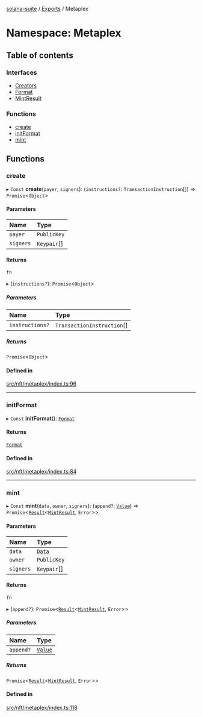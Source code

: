 [solana-suite](../README.md) / [Exports](../modules.md) / Metaplex

# Namespace: Metaplex

## Table of contents

### Interfaces

- [Creators](../interfaces/Metaplex.Creators.md)
- [Format](../interfaces/Metaplex.Format.md)
- [MintResult](../interfaces/Metaplex.MintResult.md)

### Functions

- [create](Metaplex.md#create)
- [initFormat](Metaplex.md#initformat)
- [mint](Metaplex.md#mint)

## Functions

### create

▸ `Const` **create**(`payer`, `signers`): (`instructions?`: `TransactionInstruction`[]) => `Promise`<`Object`\>

#### Parameters

| Name | Type |
| :------ | :------ |
| `payer` | `PublicKey` |
| `signers` | `Keypair`[] |

#### Returns

`fn`

▸ (`instructions?`): `Promise`<`Object`\>

##### Parameters

| Name | Type |
| :------ | :------ |
| `instructions?` | `TransactionInstruction`[] |

##### Returns

`Promise`<`Object`\>

#### Defined in

[src/nft/metaplex/index.ts:96](https://github.com/fukaoi/solana-suite/blob/f1947cd/src/nft/metaplex/index.ts#L96)

___

### initFormat

▸ `Const` **initFormat**(): [`Format`](../interfaces/Metaplex.Format.md)

#### Returns

[`Format`](../interfaces/Metaplex.Format.md)

#### Defined in

[src/nft/metaplex/index.ts:84](https://github.com/fukaoi/solana-suite/blob/f1947cd/src/nft/metaplex/index.ts#L84)

___

### mint

▸ `Const` **mint**(`data`, `owner`, `signers`): (`append?`: [`Value`](../interfaces/Append.Value.md)) => `Promise`<[`Result`](../modules.md#result)<[`MintResult`](../interfaces/Metaplex.MintResult.md), `Error`\>\>

#### Parameters

| Name | Type |
| :------ | :------ |
| `data` | [`Data`](../classes/MetaplexInstructure.Data.md) |
| `owner` | `PublicKey` |
| `signers` | `Keypair`[] |

#### Returns

`fn`

▸ (`append?`): `Promise`<[`Result`](../modules.md#result)<[`MintResult`](../interfaces/Metaplex.MintResult.md), `Error`\>\>

##### Parameters

| Name | Type |
| :------ | :------ |
| `append?` | [`Value`](../interfaces/Append.Value.md) |

##### Returns

`Promise`<[`Result`](../modules.md#result)<[`MintResult`](../interfaces/Metaplex.MintResult.md), `Error`\>\>

#### Defined in

[src/nft/metaplex/index.ts:118](https://github.com/fukaoi/solana-suite/blob/f1947cd/src/nft/metaplex/index.ts#L118)
